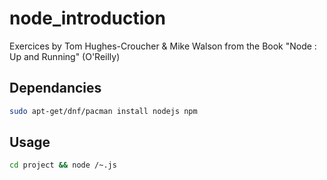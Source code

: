 # node_introduction
Exercices by Tom Hughes-Croucher &amp; Mike Walson from the Book "Node : Up and Running" (O'Reilly)

## Dependancies

```bash
sudo apt-get/dnf/pacman install nodejs npm
```

## Usage

```bash
cd project && node /~.js
```
